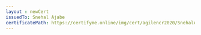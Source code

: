 ```yaml
--- 
layout : newCert 
issuedTo: Snehal Ajabe 
certificatePath: https://certifyme.online/img/cert/agilencr2020/SnehalAjabe_cf7fc.png
--- 
```

